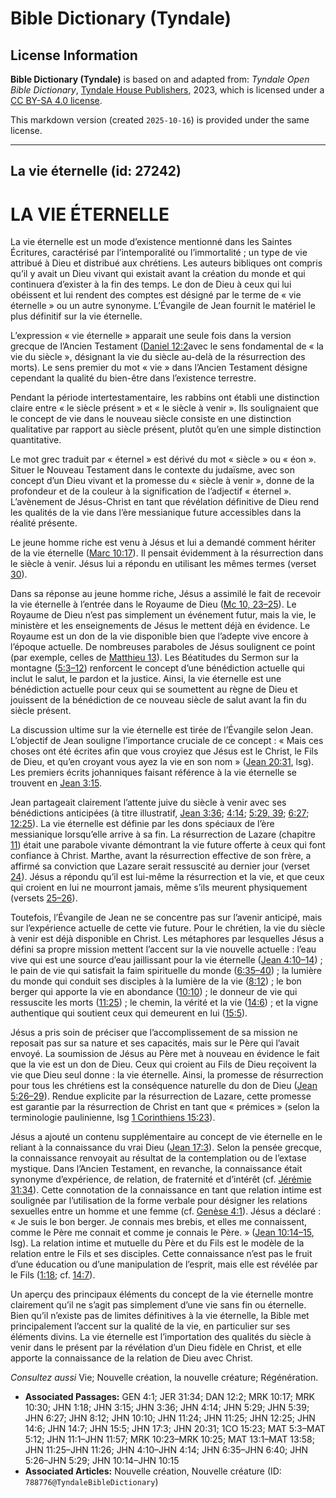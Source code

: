 # Bible Dictionary (Tyndale)

## License Information

**Bible Dictionary (Tyndale)** is based on and adapted from: _Tyndale Open Bible Dictionary_, [Tyndale House Publishers](https://tyndaleopenresources.com/), 2023, which is licensed under a [CC BY-SA 4.0 license](https://creativecommons.org/licenses/by-sa/4.0/legalcode.en).

This markdown version (created `2025-10-16`) is provided under the same license.



--------------------------------

## La vie éternelle (id: 27242)

LA VIE ÉTERNELLE
================

La vie éternelle est un mode d’existence mentionné dans les Saintes Écritures, caractérisé par l’intemporalité ou l’immortalité ; un type de vie attribué à Dieu et distribué aux chrétiens. Les auteurs bibliques ont compris qu’il y avait un Dieu vivant qui existait avant la création du monde et qui continuera d’exister à la fin des temps. Le don de Dieu à ceux qui lui obéissent et lui rendent des comptes est désigné par le terme de « vie éternelle » ou un autre synonyme. L’Évangile de Jean fournit le matériel le plus définitif sur la vie éternelle.

L’expression « vie éternelle » apparait une seule fois dans la version grecque de l’Ancien Testament ([Daniel 12:2](https://ref.ly/Dan12:2)avec le sens fondamental de « la vie du siècle », désignant la vie du siècle au\-delà de la résurrection des morts). Le sens premier du mot « vie » dans l’Ancien Testament désigne cependant la qualité du bien\-être dans l’existence terrestre.

Pendant la période intertestamentaire, les rabbins ont établi une distinction claire entre « le siècle présent » et « le siècle à venir ». Ils soulignaient que le concept de vie dans le nouveau siècle consiste en une distinction qualitative par rapport au siècle présent, plutôt qu’en une simple distinction quantitative.

Le mot grec traduit par « éternel » est dérivé du mot « siècle » ou « éon ». Situer le Nouveau Testament dans le contexte du judaïsme, avec son concept d’un Dieu vivant et la promesse du « siècle à venir », donne de la profondeur et de la couleur à la signification de l’adjectif « éternel ». L’avènement de Jésus\-Christ en tant que révélation définitive de Dieu rend les qualités de la vie dans l’ère messianique future accessibles dans la réalité présente.

Le jeune homme riche est venu à Jésus et lui a demandé comment hériter de la vie éternelle ([Marc 10:17](https://ref.ly/Mark10:17)). Il pensait évidemment à la résurrection dans le siècle à venir. Jésus lui a répondu en utilisant les mêmes termes (verset [30](https://ref.ly/Mark10:30)).

Dans sa réponse au jeune homme riche, Jésus a assimilé le fait de recevoir la vie éternelle à l’entrée dans le Royaume de Dieu ([Mc 10, 23–25](https://ref.ly/Mark10:23-Mark10:25)). Le Royaume de Dieu n’est pas simplement un événement futur, mais la vie, le ministère et les enseignements de Jésus le mettent déjà en évidence. Le Royaume est un don de la vie disponible bien que l’adepte vive encore à l’époque actuelle. De nombreuses paraboles de Jésus soulignent ce point (par exemple, celles de [Matthieu 13](https://ref.ly/Matt13:1-Matt13:58)). Les Béatitudes du Sermon sur la montagne ([5:3–12](https://ref.ly/Matt5:3-Matt5:12)) renforcent le concept d’une bénédiction actuelle qui inclut le salut, le pardon et la justice. Ainsi, la vie éternelle est une bénédiction actuelle pour ceux qui se soumettent au règne de Dieu et jouissent de la bénédiction de ce nouveau siècle de salut avant la fin du siècle présent.

La discussion ultime sur la vie éternelle est tirée de l’Évangile selon Jean. L’objectif de Jean souligne l’importance cruciale de ce concept : « Mais ces choses ont été écrites afin que vous croyiez que Jésus est le Christ, le Fils de Dieu, et qu’en croyant vous ayez la vie en son nom » ([Jean 20:31](https://ref.ly/John20:31), lsg). Les premiers écrits johanniques faisant référence à la vie éternelle se trouvent en [Jean 3:15](https://ref.ly/John3:15).

Jean partageait clairement l’attente juive du siècle à venir avec ses bénédictions anticipées (à titre illustratif, [Jean 3:36](https://ref.ly/John3:36); [4:14](https://ref.ly/John4:14); [5:29, 39](https://ref.ly/John5:29,John5:39); [6:27](https://ref.ly/John6:27); [12:25](https://ref.ly/John12:25)). La vie éternelle est définie par les dons spéciaux de l’ère messianique lorsqu’elle arrive à sa fin. La résurrection de Lazare (chapitre [11](https://ref.ly/John11:1-John11:57)) était une parabole vivante démontrant la vie future offerte à ceux qui font confiance à Christ. Marthe, avant la résurrection effective de son frère, a affirmé sa conviction que Lazare serait ressuscité au dernier jour (verset [24](https://ref.ly/John11:24)). Jésus a répondu qu’il est lui\-même la résurrection et la vie, et que ceux qui croient en lui ne mourront jamais, même s’ils meurent physiquement (versets [25–26](https://ref.ly/John11:25-John11:26)).

Toutefois, l’Évangile de Jean ne se concentre pas sur l’avenir anticipé, mais sur l’expérience actuelle de cette vie future. Pour le chrétien, la vie du siècle à venir est déjà disponible en Christ. Les métaphores par lesquelles Jésus a défini sa propre mission mettent l’accent sur la vie nouvelle actuelle : l’eau vive qui est une source d’eau jaillissant pour la vie éternelle ([Jean 4:10–14](https://ref.ly/John4:10-John4:14)) ; le pain de vie qui satisfait la faim spirituelle du monde ([6:35–40](https://ref.ly/John6:35-John6:40)) ; la lumière du monde qui conduit ses disciples à la lumière de la vie ([8:12](https://ref.ly/John8:12)) ; le bon berger qui apporte la vie en abondance ([10:10](https://ref.ly/John10:10)) ; le donneur de vie qui ressuscite les morts ([11:25](https://ref.ly/John11:25)) ; le chemin, la vérité et la vie ([14:6](https://ref.ly/John14:6)) ; et la vigne authentique qui soutient ceux qui demeurent en lui ([15:5](https://ref.ly/John15:5)).

Jésus a pris soin de préciser que l’accomplissement de sa mission ne reposait pas sur sa nature et ses capacités, mais sur le Père qui l’avait envoyé. La soumission de Jésus au Père met à nouveau en évidence le fait que la vie est un don de Dieu. Ceux qui croient au Fils de Dieu reçoivent la vie que Dieu seul donne : la vie éternelle. Ainsi, la promesse de résurrection pour tous les chrétiens est la conséquence naturelle du don de Dieu ([Jean 5:26–29](https://ref.ly/John5:26-John5:29)). Rendue explicite par la résurrection de Lazare, cette promesse est garantie par la résurrection de Christ en tant que « prémices » (selon la terminologie paulinienne, lsg [1 Corinthiens 15:23](https://ref.ly/1Cor15:23)).

Jésus a ajouté un contenu supplémentaire au concept de vie éternelle en le reliant à la connaissance du vrai Dieu ([Jean 17:3](https://ref.ly/John17:3)). Selon la pensée grecque, la connaissance renvoyait au résultat de la contemplation ou de l’extase mystique. Dans l’Ancien Testament, en revanche, la connaissance était synonyme d’expérience, de relation, de fraternité et d’intérêt (cf. [Jérémie 31:34](https://ref.ly/Jer31:34)). Cette connotation de la connaissance en tant que relation intime est soulignée par l’utilisation de la forme verbale pour désigner les relations sexuelles entre un homme et une femme (cf. [Genèse 4:1](https://ref.ly/Gen4:1)). Jésus a déclaré : « Je suis le bon berger. Je connais mes brebis, et elles me connaissent, comme le Père me connait et comme je connais le Père. » ([Jean 10:14–15](https://ref.ly/John10:14-John10:15), lsg). La relation intime et mutuelle du Père et du Fils est le modèle de la relation entre le Fils et ses disciples. Cette connaissance n’est pas le fruit d’une éducation ou d’une manipulation de l’esprit, mais elle est révélée par le Fils ([1:18](https://ref.ly/John1:18); cf. [14:7](https://ref.ly/John14:7)).

Un aperçu des principaux éléments du concept de la vie éternelle montre clairement qu’il ne s’agit pas simplement d’une vie sans fin ou éternelle. Bien qu’il n’existe pas de limites définitives à la vie éternelle, la Bible met principalement l’accent sur la qualité de la vie, en particulier sur ses éléments divins. La vie éternelle est l’importation des qualités du siècle à venir dans le présent par la révélation d’un Dieu fidèle en Christ, et elle apporte la connaissance de la relation de Dieu avec Christ.

*Consultez aussi* Vie; Nouvelle création, la nouvelle créature; Régénération.

* **Associated Passages:** GEN 4:1; JER 31:34; DAN 12:2; MRK 10:17; MRK 10:30; JHN 1:18; JHN 3:15; JHN 3:36; JHN 4:14; JHN 5:29; JHN 5:39; JHN 6:27; JHN 8:12; JHN 10:10; JHN 11:24; JHN 11:25; JHN 12:25; JHN 14:6; JHN 14:7; JHN 15:5; JHN 17:3; JHN 20:31; 1CO 15:23; MAT 5:3–MAT 5:12; JHN 11:1–JHN 11:57; MRK 10:23–MRK 10:25; MAT 13:1–MAT 13:58; JHN 11:25–JHN 11:26; JHN 4:10–JHN 4:14; JHN 6:35–JHN 6:40; JHN 5:26–JHN 5:29; JHN 10:14–JHN 10:15
* **Associated Articles:** Nouvelle création, Nouvelle créature (ID: `788776@TyndaleBibleDictionary`)

